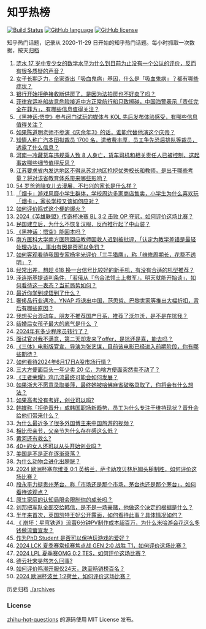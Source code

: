# 知乎热榜
[![Build Status](https://github.com/ToWeLong/zhihu-hot-questions/workflows/CI/badge.svg)](https://github.com/ToWeLong/zhihu-hot-questions/actions)
[![GitHub language](https://img.shields.io/badge/language-golang-orange.svg)](https://golang.org/)
[![GitHub license](https://img.shields.io/github/license/ToWeLong/zhihu-hot-questions)](https://github.com/ToWeLong/zhihu-hot-questions/blob/main/LICENSE)

知乎热门话题，记录从 2020-11-29 日开始的知乎热门话题。每小时抓取一次数据，按天[归档](./archives)

<!-- BEGIN -->

1. [涟水 17 岁中专少女的数学水平为什么到目前为止没有一个公认的评价，反而有很多质疑的声音？](https://www.zhihu.com/question/659055314)
1. [女子长期乏力，全家查出「吸血鬼病」基因，什么是「吸血鬼病」？都有哪些症状？](https://www.zhihu.com/question/659047834)
1. [银行开始拒绝接收断供房了，是因为法拍房也不好卖了吗？](https://www.zhihu.com/question/658992003)
1. [菲律宾运补船故意危险接近中方正常航行船只致擦碰，中国海警表示「责任完全在菲方」，有哪些信息值得关注？](https://www.zhihu.com/question/659121161)
1. [《黑神话:悟空》参与闭门试玩的媒体与 KOL 先后发布体验感受，有哪些信息值得关注？](https://www.zhihu.com/question/659122829)
1. [如果陈道明老师不参演《庆余年3》的话，谁能代替他演这个庆帝？](https://www.zhihu.com/question/658798657)
1. [知情人称广汽本田拟裁员 1700 名，遣散费丰厚，员工争先恐后排队等裁员，透露了什么信息？](https://www.zhihu.com/question/658912804)
1. [河南一冷藏货车违规乘人致 8 人身亡，货车司机和相关责任人已被控制，这起事故哪些细节值得反思？](https://www.zhihu.com/question/659121531)
1. [江苏要求省内发达地区不得从苏北地区抢挖优秀校长和教师，是出于哪些考量？将对该省教育体系带来哪些影响？](https://www.zhihu.com/question/658729606)
1. [54 岁爸爸陪女儿去漫展，不扫兴的家长是什么样？](https://www.zhihu.com/question/659054672)
1. [「烟卡」游戏风靡小学生群体，学校周边多家商店售卖，小学生为什么喜欢玩「烟卡」，家长学校又该如何应对？](https://www.zhihu.com/question/659067344)
1. [如何评价鸣式这个梗的爆火？](https://www.zhihu.com/question/658832205)
1. [2024《英雄联盟》传奇杯决赛 BL 3:2 击败 OP 夺冠，如何评价这场比赛？](https://www.zhihu.com/question/659085857)
1. [民国建立后，为什么不恢复汉服，反而推行起了中山装？](https://www.zhihu.com/question/605405390)
1. [《黑神话：悟空》能回本吗？](https://www.zhihu.com/question/430179440)
1. [南方医科大学南方医院回应教师因救人迟到被批评，「认定为教学差错是最轻处理办法」，事出有因是否可以免罚？](https://www.zhihu.com/question/659121767)
1. [如何客观看待我国专家杨宇光评价「三手猎鹰」，称「维修周期长，花费不透明」？](https://www.zhihu.com/question/304846755)
1. [经常出差，想趁 618 换一台信号比较好的新手机，有没有合适的机型推荐？](https://www.zhihu.com/question/659122615)
1. [泽连斯基提谈判条件，「若俄从『乌合法领土上撤军』，明天就能开始谈」，如何看待这一表态？当前局势如何？](https://www.zhihu.com/question/659130295)
1. [最近你学到或悟到了什么？](https://www.zhihu.com/question/658927462)
1. [奢侈品行业遇冷，YNAP 将退出中国，范思哲、巴黎世家等推出大幅折扣，背后有哪些原因？](https://www.zhihu.com/question/659065269)
1. [我想买台混动车，朋友不推荐国产日系，推荐了沃尔沃，是不是在坑我？](https://www.zhihu.com/question/659058480)
1. [结婚后女孩子最大的底气是什么 ？](https://www.zhihu.com/question/656948541)
1. [2024年有多少程序员转行了？](https://www.zhihu.com/question/657810862)
1. [面试官对我不满意，第二天却发来了offer，是坑还是喜，能去吗？](https://www.zhihu.com/question/659013274)
1. [《三体》电影版官宣，导演为张艺谋，目前该电影已经进入前期阶段，你有哪些期待？](https://www.zhihu.com/question/659065291)
1. [如何看待2024年6月17日A股市场行情？](https://www.zhihu.com/question/658875854)
1. [三大方便面巨头一年少卖 20 亿，为啥方便面突然卖不动了？](https://www.zhihu.com/question/657212490)
1. [《王者荣耀》鸡爪流最终可能会如何发展？](https://www.zhihu.com/question/658820528)
1. [如果浙大不愿意录取姜萍，最终她被哈佛麻省破格录取了，你将会有什么想法？](https://www.zhihu.com/question/659086762)
1. [如果高考没有考好，创业可以吗?](https://www.zhihu.com/question/658932177)
1. [韩媒称「拒绝晋升」成韩国职场新趋势，员工为什么专注于维持现状？晋升会给他们带来什么？](https://www.zhihu.com/question/659052997)
1. [为什么最近多了很多外国博主来中国旅游的视频？](https://www.zhihu.com/question/657309907)
1. [相比母亲节，父亲节为什么存在感这么低？](https://www.zhihu.com/question/659048586)
1. [黄河还有救么?](https://www.zhihu.com/question/434325706)
1. [40+的女人还可以从头开始创业吗？](https://www.zhihu.com/question/654929923)
1. [美国是不是正在逐渐衰落？](https://www.zhihu.com/question/658010258)
1. [为什么动物会进化出膀胱？](https://www.zhihu.com/question/20610001)
1. [2024 欧洲杯塞尔维亚 0:1 英格兰，萨卡助攻贝林厄姆头槌制胜，如何评价这场比赛？](https://www.zhihu.com/question/659096144)
1. [段永平力挺贵州茅台，称「市场还是那个市场，茅台也还是那个茅台」，如何看待该观点？](https://www.zhihu.com/question/659065282)
1. [原生家庭的认知局限会限制你的成长吗？](https://www.zhihu.com/question/657313314)
1. [刘邦把军队全部交给韩信，是不是一场豪赌，他做这个决定的根据是什么？](https://www.zhihu.com/question/607268568)
1. [半年来首次，英国凯特王妃公开露面，如何看待此事？具体情况如何？](https://www.zhihu.com/question/658998704)
1. [《 崩坏：星穹铁道》流萤6分钟PV制作成本超百万，为什么米哈游会花这么多钱做流萤宣发？](https://www.zhihu.com/question/659057876)
1. [作为PhD Student 是否可以保持玩游戏的爱好？](https://www.zhihu.com/question/658943597)
1. [2024 LCK 夏季赛常规赛焦点战 GEN 2:0 战胜 T1，如何评价这场比赛？](https://www.zhihu.com/question/659081511)
1. [2024 LPL 夏季赛OMG 0:2 TES，如何评价这场比赛？](https://www.zhihu.com/question/659086816)
1. [德云社宋昊然怎么回事?](https://www.zhihu.com/question/658944023)
1. [如何评价鸣潮开服仅24天，跌至畅销榜百名？](https://www.zhihu.com/question/659058358)
1. [2024 欧洲杯波兰 1:2荷兰，如何评价这场比赛？](https://www.zhihu.com/question/659090395)

<!-- END -->

历史归档 [./archives](./archives)


### License
[zhihu-hot-questions](https://github.com/towelong/zhihu-hot-questions) 的源码使用 MIT License 发布。